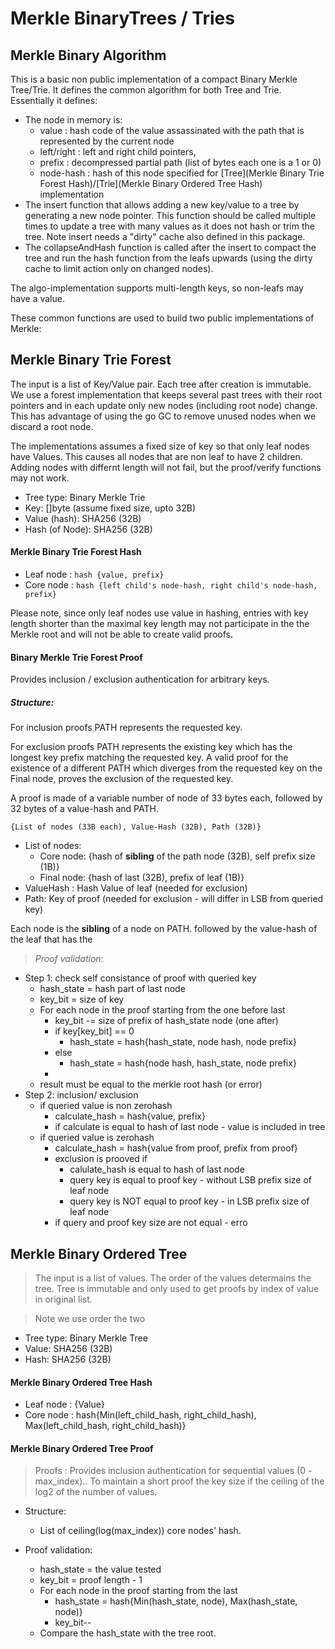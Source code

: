 # Merkle BinaryTrees / Tries

##  Merkle Binary Algorithm
This is a basic non public implementation of a compact Binary Merkle Tree/Trie. 
It defines the common algorithm for both Tree and Trie.
Essentially it defines:
* The node in memory is:
   * value : hash code of the value assassinated with the path that is represented by the current node
   * left/right : left and right child pointers, 
   * prefix : decompressed partial path (list of bytes each one is a 1 or 0)
   * node-hash : hash of this node specified for [Tree](Merkle Binary Trie Forest Hash)/[Trie](Merkle Binary Ordered Tree Hash) implementation  
* The insert function that allows adding a new key/value to a tree by generating 
a new node pointer. This function should be called multiple times to update a tree with 
many values as it does not hash or trim the tree. Note insert needs a "dirty" cache also defined in this package.
* The collapseAndHash function is called after the insert to compact the tree and run the hash 
function from the leafs upwards (using the dirty cache to limit action only on changed nodes).

The algo-implementation supports multi-length keys, so non-leafs may have a value. 

These common functions are used to build two public implementations of Merkle:

##  Merkle Binary Trie Forest
The input is a list of Key/Value pair. Each tree after creation is immutable.
We use a forest implementation that keeps several past trees with their root pointers 
and in each update only new nodes (including root node) change. This has advantage of
using the go GC to remove unused nodes when we discard a root node.

The implementations assumes a fixed size of key so that only leaf nodes have Values.
This causes all nodes that are non leaf to have 2 children. Adding nodes with differnt length
will not fail, but the proof/verify functions may not work.
 
* Tree type: Binary Merkle Trie
* Key: []byte (assume fixed size, upto 32B)
* Value (hash): SHA256 (32B)
* Hash (of Node): SHA256 (32B)

#### Merkle Binary Trie Forest Hash
* Leaf node : `hash {value, prefix}`
* Core node : `hash {left child's node-hash, right child's node-hash, prefix}`

Please note, since only leaf nodes use value in hashing, entries with key length shorter than the
 maximal key length may not participate in the the Merkle root and will not be able to create valid proofs.

#### Binary Merkle Trie Forest Proof
Provides inclusion / exclusion authentication for arbitrary keys.

##### Structure:
For inclusion proofs PATH represents the requested key. 

For exclusion proofs PATH represents the existing key which has the longest key prefix matching the requested key.
A valid proof for the existence of a different PATH which diverges from the
requested key on the Final node, proves the exclusion of the requested key. 

A proof is made of a variable number of node of 33 bytes each, followed by
32 bytes of a value-hash and PATH. 

```{List of nodes (33B each), Value-Hash (32B), Path (32B)}```

* List of nodes:
    * Core node: {hash of **sibling** of the path node (32B), self prefix size (1B)}
    * Final node: {hash of last (32B), prefix of leaf (1B)}
* ValueHash : Hash Value of leaf (needed for exclusion)
* Path: Key of proof (needed for exclusion - will differ in LSB from queried key)

Each node is the **sibling** of a node on PATH.
 followed by the value-hash of the leaf that has the 



> _Proof validation_:
  * Step 1: check self consistance of proof with queried key
     * hash_state = hash part of last node
     * key_bit = size of key 
     * For each node in the proof starting from the one before last
        * key_bit -= size of prefix of hash_state node (one after)
        * if key[key_bit] == 0
            * hash_state = hash{hash_state, node hash, node prefix}
        * else 
            * hash_state = hash{node hash, hash_state, node prefix}
       * 
     * result must be equal to the merkle root hash (or error)
  * Step 2: inclusion/ exclusion
     * if queried value is non zerohash
        * calculate_hash = hash{value, prefix}
        * if calculate is equal to hash of last node - value is included in tree
     * if queried value is zerohash
        * calculate_hash = hash{value from proof, prefix from proof}
        * exclusion is prooved if
            * calulate_hash is equal to hash of last node
            * query key is equal to proof key - without LSB  prefix size of leaf node
            * query key is NOT equal to proof key - in LSB prefix size of leaf node
        * if query and proof key size are not equal - erro


## Merkle Binary Ordered Tree
> The input is a list of values. The order of the values determains the tree.
Tree is immutable and only used to get proofs by index of value in original list.

> Note we use order the two 

* Tree type: Binary Merkle Tree
* Value: SHA256 (32B)
* Hash: SHA256 (32B)

#### Merkle Binary Ordered Tree Hash
> 
* Leaf node : {Value}
* Core node : hash{Min(left_child_hash, right_child_hash), Max(left_child_hash, right_child_hash)}

#### Merkle Binary Ordered Tree Proof
> Proofs : Provides inclusion authentication for sequential values (0 - max_index)..
> To maintain a short proof the key size if the ceiling of the log2 of the number of values.

* Structure:
  * List of ceiling(log(max_index)) core nodes' hash.

* Proof validation:
  * hash_state = the value tested
  * key_bit = proof length - 1
  * For each node in the proof starting from the last
      * hash_state = hash{Min(hash_state, node), Max(hash_state, node)}
    * key_bit--
  * Compare the hash_state with the tree root.

